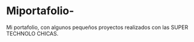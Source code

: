 # Miportafolio-
Mi portafolio, con algunos pequeños proyectos realizados con las SUPER TECHNOLO CHICAS. 
